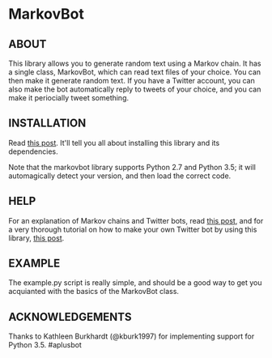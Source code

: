 MarkovBot
=========

ABOUT
-----
This library allows you to generate random text using a Markov chain. It has a
single class, MarkovBot, which can read text files of your choice. You can then
make it generate random text. If you have a Twitter account, you can also make
the bot automatically reply to tweets of your choice, and you can make it
periocially tweet something.


INSTALLATION
------------

Read [this post](http://www.pygaze.org/2016/03/how-to-code-twitter-bot/). It'll
tell you all about installing this library and its dependencies.

Note that the markovbot library supports Python 2.7 and Python 3.5; it will
automagically detect your version, and then load the correct code.


HELP
----

For an explanation of Markov chains and Twitter bots, read 
[this post](http://www.pygaze.org/2016/03/sigmund-freud-twitter-bot/), and
for a very thorough tutorial on how to make your own Twitter bot by using this
library, [this post](http://www.pygaze.org/2016/03/how-to-code-twitter-bot/).


EXAMPLE
-------

The example.py script is really simple, and should be a good way to get you
acquianted with the basics of the MarkovBot class.


ACKNOWLEDGEMENTS
----------------

Thanks to Kathleen Burkhardt (@kburk1997) for implementing support for Python 3.5.
#aplusbot
